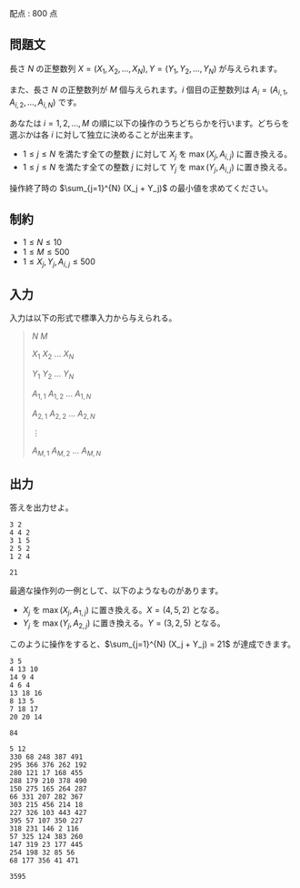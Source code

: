 配点 : $800$ 点

## 問題文

長さ $N$ の正整数列 $X=(X_1,X_2,\dots,X_N),Y=(Y_1,Y_2,\dots,Y_N)$ が与えられます。

また、長さ $N$ の正整数列が $M$ 個与えられます。$i$ 個目の正整数列は $A_i = (A_{i,1},A_{i,2},\dots,A_{i,N})$ です。

あなたは $i = 1,2,\dots,M$ の順に以下の操作のうちどちらかを行います。どちらを選ぶかは各 $i$ に対して独立に決めることが出来ます。

- $1 \le j \le N$ を満たす全ての整数 $j$ に対して $X_j$ を $\max(X_j,A_{i,j})$ に置き換える。
- $1 \le j \le N$ を満たす全ての整数 $j$ に対して $Y_j$ を $\max(Y_j,A_{i,j})$ に置き換える。

操作終了時の $\sum_{j=1}^{N} (X_j + Y_j)$ の最小値を求めてください。

## 制約

- $1 \le N \le 10$
- $1 \le M \le 500$
- $1 \le X_j,Y_j,A_{i,j} \le 500$

## 入力

入力は以下の形式で標準入力から与えられる。

> $N$ $M$
> 
> $X_1$ $X_2$ $\dots$ $X_N$
> 
> $Y_1$ $Y_2$ $\dots$ $Y_N$
> 
> $A_{1,1}$ $A_{1,2}$ $\dots$ $A_{1,N}$
> 
> $A_{2,1}$ $A_{2,2}$ $\dots$ $A_{2,N}$
> 
> $\vdots$
> 
> $A_{M,1}$ $A_{M,2}$ $\dots$ $A_{M,N}$

## 出力

答えを出力せよ。

```input1
3 2
4 4 2
3 1 5
2 5 2
1 2 4
```

```output1
21
```

最適な操作列の一例として、以下のようなものがあります。

- $X_j$ を $\max(X_j,A_{1,j})$ に置き換える。$X=(4,5,2)$ となる。
- $Y_j$ を $\max(Y_j,A_{2,j})$ に置き換える。$Y=(3,2,5)$ となる。

このように操作をすると、$\sum_{j=1}^{N} (X_j + Y_j) = 21$ が達成できます。

```input2
3 5
4 13 10
14 9 4
4 6 4
13 18 16
8 13 5
7 18 17
20 20 14
```

```output2
84
```

```input3
5 12
330 68 248 387 491
295 366 376 262 192
280 121 17 168 455
288 179 210 378 490
150 275 165 264 287
66 331 207 282 367
303 215 456 214 18
227 326 103 443 427
395 57 107 350 227
318 231 146 2 116
57 325 124 383 260
147 319 23 177 445
254 198 32 85 56
68 177 356 41 471
```

```output3
3595
```